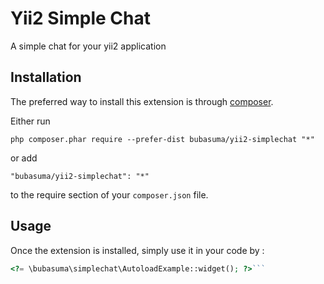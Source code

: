 Yii2 Simple Chat
================
A simple chat for your yii2 application

Installation
------------

The preferred way to install this extension is through [composer](http://getcomposer.org/download/).

Either run

```
php composer.phar require --prefer-dist bubasuma/yii2-simplechat "*"
```

or add

```
"bubasuma/yii2-simplechat": "*"
```

to the require section of your `composer.json` file.


Usage
-----

Once the extension is installed, simply use it in your code by  :

```php
<?= \bubasuma\simplechat\AutoloadExample::widget(); ?>```